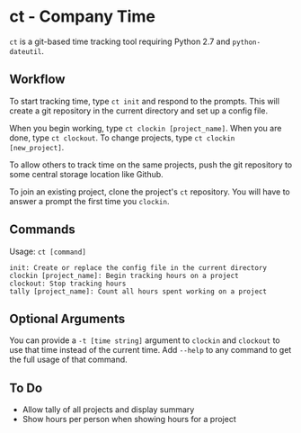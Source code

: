 ct - Company Time
=================

`ct` is a git-based time tracking tool requiring Python 2.7 and `python-dateutil`.

Workflow
--------

To start tracking time, type `ct init` and respond to the prompts. This will create a git repository in the current directory and set up a config file.

When you begin working, type `ct clockin [project_name]`. When you are done, type `ct clockout`. To change projects, type `ct clockin [new_project]`.

To allow others to track time on the same projects, push the git repository to some central storage location like Github.

To join an existing project, clone the project's `ct` repository. You will have to answer a prompt the first time you `clockin`.

Commands
--------

Usage: `ct [command]`

    init: Create or replace the config file in the current directory
    clockin [project_name]: Begin tracking hours on a project
    clockout: Stop tracking hours
    tally [project_name]: Count all hours spent working on a project

Optional Arguments
------------------

You can provide a `-t [time string]` argument to `clockin` and `clockout` to use that time instead of the current time. Add `--help` to any command to get the full usage of that command.

To Do
-----

* Allow tally of all projects and display summary
* Show hours per person when showing hours for a project
